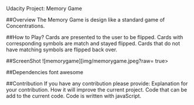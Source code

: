 Udacity Project: Memory Game

##Overview
The Memory Game is design like a standard game of Concentrations.

##How to Play?
Cards are presented to the user to be flipped.
Cards with corresponding symbols are match and stayed flipped.
Cards that do not have matching symbols are flipped back over.

##ScreenShot
![memorygame][img/memorygame.jpeg?raw= true>



##Dependencies
font awesome

##Contribution
If you have any contribution please provide:
	Explanation for your contribution.
	How it will improve the current project.
	Code that can be add to the current code.
		Code is written with javaScript.
	